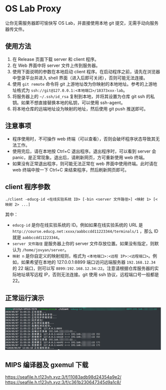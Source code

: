 # OS Lab Proxy 
让你无需服务器即可愉快写 OS Lab，并直接使用本地 git 提交，无需手动向服务器传文件。

## 使用方法
1. 在 Release 页面下载 server 和 client 程序。
2. 在 Web 界面中将 server 文件上传到服务器。
3. 使用下面说明的参数在本地启动 client 程序。在启动程序之前，请先在浏览器中登录平台并进入 shell 界面（进入后即可关闭），否则可能无法连接。
4. 使用 `git remote` 命令将 git 上游地址改为你映射的本地地址。参考的上游地址格式为 `ssh://git@127.0.0.1:<本地端口>/18373xxx-lab`。
5. 将服务器上的 `~/.ssh/id_rsa` 复制到本地，并将其设置为仓库 git ssh 的私钥。如果不想直接替换本地的私钥，可以使用 ssh-agent。
6. 将本地仓库的远端地址设为映射的地址，然后使用 git push 推送即可。

## 注意事项

* 程序使用时，不可操作 web 终端（可以查看），否则会破坏程序状态导致其无法工作。
* 使用完后，请在本地按 Ctrl+C 退出程序。退出程序时，可以看到 server 会 panic，是正常现象。退出后，请刷新网页，方可重新使用 web 终端。
* 如果没有正常退出程序，则可能无法正常在 web 界面中使用终端。此时请在 web 终端中按一下 Ctrl+C 来结束程序，然后刷新网页即可。

## client 程序参数
`./client -educg-id <在线实验系统 ID> [-bin <server 文件路径>] <映射 1> [<映射 2> ...]`

其中：
* `educg-id` 是你在线实验系统的 ID。例如如果在线实验系统的 URL 是 `http://course.educg.net:xxxx/aabbccdd11223344/terminals/1` ，那么 ID 就是 `aabbccdd11223344`。
* `server 文件路径` 是服务器上你的 server 文件存放位置。如果没有指定，则默认为 `/home/jovyan/server`。
* `映射 n` 是你自定义的映射规则，格式为 `<本地端口>:<远程 IP>:<远程端口>`。例如，如果希望在本地的 127.0.0.1:8899 端口访问远端服务器 `192.168.12.34` 的 22 端口，则可以写 `8899:192.168.12.34:22`。注意请根据仓库服务器的实际地址填写远程 IP，否则无法连接。git 使用 ssh 协议，远程端口号一般都是 22。

## 正常运行演示
![演示截图](imgs/demo.png)

## MIPS 编译器及 gxemul 下载
https://seafile.h.t123yh.xyz:3/f/11083adb98d24354a9e2/
https://seafile.h.t123yh.xyz:3/f/c361b230647345d9a1c8/
